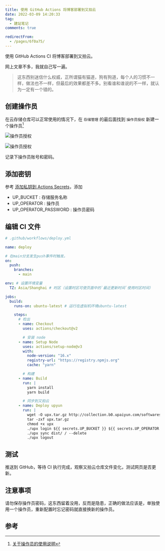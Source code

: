 ```yaml
---
title: 使用 GitHub Actions 将博客部署到又拍云
date: 2022-03-09 14:20:33
tag:
  - 建站笔记
comments: true

redirectFrom:
  - /pages/6f0a75/
---
```


使用 GitHub Actions CI 将博客部署到又拍云。

<!-- more -->

网上文章不多，我就自己写一遍。

> 这东西别迷信什么权威，正所谓猫有猫道，狗有狗道，每个人的习惯不一样，做法也不一样，但最后的效果都差不多。别看谁和谁说的不一样，就认为一定有一个错的。

## 创建操作员

在云存储仓库可以正常使用的情况下，在 `存储管理` 的最后面找到 `操作员授权` 新建一个操作员[^关于操作员]

![操作员授权](../2020/img/Snipaste_2020-05-16_18-18-47.avif)

![操作员授权](../2020/img/Snipaste_2020-05-16_18-17-50.avif)

记录下操作员账号和密码。

## 添加密钥

参考 [添加私钥到 Actions Secrets](./03090.使用CI将博客部署到GitHub.md#添加私钥到-actions-secrets)，添加

- UP_BUCKET : 存储服务名称
- UP_OPERATOR : 操作员
- UP_OPERATOR_PASSWORD : 操作员密码

## 编辑 CI 文件

```yml
# .github/workflows/deploy.yml

name: deploy

# 在main分支发生push事件时触发。
on:
  push:
    branches:
      - main

env: # 设置环境变量
  TZ: Asia/Shanghai # 时区（设置时区可使页面中的`最近更新时间`使用时区时间）

jobs:
  build:
    runs-on: ubuntu-latest # 运行在虚拟机环境ubuntu-latest

    steps:
      # 检出
      - name: Checkout
        uses: actions/checkout@v2

        # 安装 node
      - name: Setup Node
        uses: actions/setup-node@v3
        with:
          node-version: "16.x"
          registry-url: "https://registry.npmjs.org"
          cache: "yarn"

        # 构建
      - name: Build
        run: |
          yarn install
          yarn build

        # 同步到又拍云
      - name: Deploy upyun
        run: |
          wget -O upx.tar.gz http://collection.b0.upaiyun.com/softwares/upx/upx_0.3.6_linux_x86_64.tar.gz
          tar -zxf upx.tar.gz
          chmod +x upx
          ./upx login ${{ secrets.UP_BUCKET }} ${{ secrets.UP_OPERATOR }} ${{ secrets.UP_OPERATOR_PASSWORD }}
          ./upx sync dist/ / --delete
          ./upx logout
```

## 测试

推送到 GitHub，等待 CI 执行完成，观察又拍云仓库文件变化，测试网页是否更新。

## 注意事项

请勿保存操作员密码，这东西留着没用，反而是隐患，正确的做法应该是，单独使用一个操作员，重新配置时忘记密码就直接换新的操作员。

## 参考

[^关于操作员]: [关于操作员的使用说明](https://help.upyun.com/knowledge-base/cdn-operator/)

